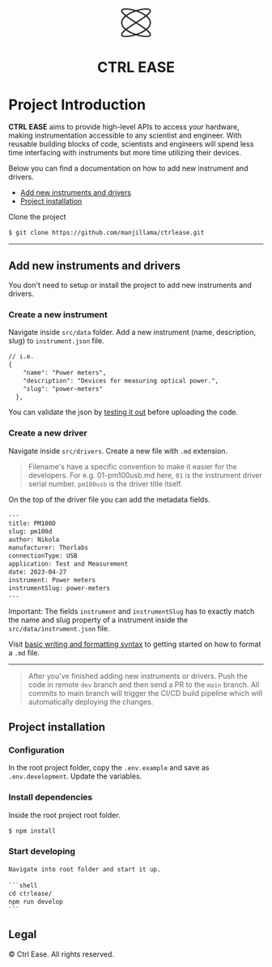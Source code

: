 <p align="center">
<img alt="Gatsby" src="https://raw.githubusercontent.com/manjillama/ctrlease/dev/src/images/logo.svg?token=GHSAT0AAAAAAB46QXFJCJAKAMBNCNDJWB4MZCNERDA" width="60" />
</p>
<h1 align="center">
  CTRL EASE
</h1>

# Project Introduction

**CTRL EASE** aims to provide high-level APIs to access your hardware, making instrumentation accessible to any scientist and engineer. With reusable building blocks of code, scientists and engineers will spend less time interfacing with instruments but more time utilizing their devices.

Below you can find a documentation on how to add new instrument and drivers.

- [Add new instruments and drivers](#add-new-instruments-and-drivers)
- [Project installation](#project-installation)

Clone the project

```sh
$ git clone https://github.com/manjillama/ctrlease.git
```

<hr/>

## Add new instruments and drivers

You don't need to setup or install the project to add new instruments and drivers.

### Create a new instrument

Navigate inside `src/data` folder. Add a new instrument (name, description, slug) to `instrument.json` file.

```
// i.e.
{
    "name": "Power meters",
    "description": "Devices for measuring optical power.",
    "slug": "power-meters"
  },
```

You can validate the json by [testing it out](https://jsonlint.com/) before uploading the code.

### Create a new driver

Navigate inside `src/drivers`. Create a new file with `.md` extension.

> Filename's have a specific convention to make it easier for the developers. For e.g. 01-pm100usb.md here, `01` is the instrument driver serial number. `pm100usb` is the driver title itself.

On the top of the driver file you can add the metadata fields.

```
---
title: PM100D
slug: pm100d
author: Nikola
manufacturer: Thorlabs
connectionType: USB
application: Test and Measurement
date: 2023-04-27
instrument: Power meters
instrumentSlug: power-meters
---
```

Important: The fields `instrument` and `instrumentSlug` has to exactly match the name and slug property of a instrument inside the `src/data/instrument.json` file.

Visit [basic writing and formatting syntax](https://docs.github.com/en/get-started/writing-on-github/getting-started-with-writing-and-formatting-on-github/basic-writing-and-formatting-syntax) to getting started on how to format a `.md` file.

<hr/>

> After you've finished adding new instruments or drivers. Push the code in remote `dev` branch and then send a PR to the `main` branch. All commits to main branch will trigger the CI/CD build pipeline which will automatically deploying the changes.

## Project installation

### Configuration

In the root project folder, copy the `.env.example` and save as `.env.development`. Update the variables.

### Install dependencies

Inside the root project root folder.

```bash
$ npm install
```

### Start developing

    Navigate into root folder and start it up.

    ```shell
    cd ctrlease/
    npm run develop
    ```

## Legal

© Ctrl Ease. All rights reserved.
